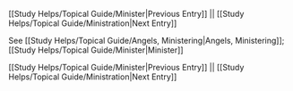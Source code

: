 [[Study Helps/Topical Guide/Minister|Previous Entry]]  ||  [[Study Helps/Topical Guide/Ministration|Next Entry]]

 See [[Study Helps/Topical Guide/Angels, Ministering|Angels, Ministering]]; [[Study Helps/Topical Guide/Minister|Minister]]

[[Study Helps/Topical Guide/Minister|Previous Entry]]  ||  [[Study Helps/Topical Guide/Ministration|Next Entry]]